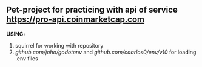 ## Pet-project for practicing with api of service https://pro-api.coinmarketcap.com

**USING:**
1. squirrel for working with repository
2. *github.com/joho/godotenv* and *github.com/caarlos0/env/v10* for loading .env files
